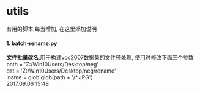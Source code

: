 # utils
有用的脚本,每当增加, 在这里添加说明

#### 1. batch-rename.py
**文件批量改名**,用于构建voc2007数据集的文件预处理, 使用时修改下面三个参数<br/>
path = 'Z:/Win10Users/Desktop/neg'<br/>
dst = 'Z:/Win10Users/Desktop/neg/rename'<br/>
lname = glob.glob(path + '/*.JPG')<br/>
2017.09.06 15:48

